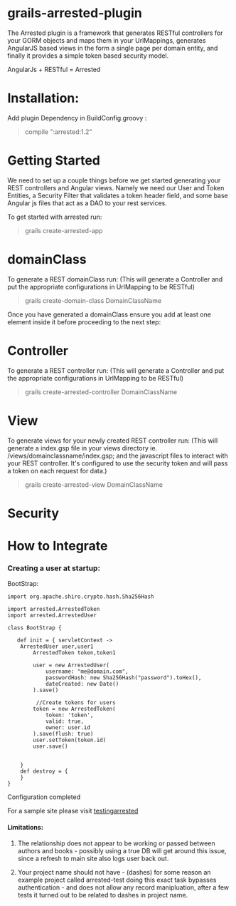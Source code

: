 grails-arrested-plugin
======================

The Arrested plugin is a framework that generates RESTful controllers for your GORM objects and maps them in your UrlMappings, generates AngularJS based views in the form a single page per domain entity, and finally it provides a simple token based security model.

AngularJs + RESTful = Arrested


# Installation:

Add plugin Dependency in BuildConfig.groovy :
>compile ":arrested:1.2"


# Getting Started

We need to set up a couple things before we get started generating your REST controllers and Angular views.  Namely we need our User and Token Entities, a Security Filter that validates a token header field, and some base Angular js files that act as a DAO to your rest services.

To get started with arrested run:

> grails create-arrested-app


# domainClass 
To generate a REST domainClass run: 
(This will generate a Controller and put the appropriate configurations in UrlMapping to be RESTful)
> grails create-domain-class DomainClassName

Once you have generated a domainClass ensure you add at least one element inside it before proceeding to the next step:

# Controller

To generate a REST controller run: 
(This will generate a Controller and put the appropriate configurations in UrlMapping to be RESTful)

> grails create-arrested-controller DomainClassName

# View
To generate views for your newly created REST controller run: 
(This will generate a index.gsp file in your views directory ie. /views/domainclassname/index.gsp; and the javascript files to interact with your REST controller.  It's configured to use the security token and will pass a token on each request for data.)

> grails create-arrested-view DomainClassName


# Security


# How to Integrate

### Creating a user at startup:



BootStrap:
```
import org.apache.shiro.crypto.hash.Sha256Hash

import arrested.ArrestedToken
import arrested.ArrestedUser

class BootStrap {

   def init = { servletContext ->
	ArrestedUser user,user1
		ArrestedToken token,token1
		
		user = new ArrestedUser(
			username: "me@domain.com",
			passwordHash: new Sha256Hash("password").toHex(),
			dateCreated: new Date()
		).save()
		
		 //Create tokens for users
		token = new ArrestedToken(
			token: 'token',
			valid: true,
			owner: user.id
		).save(flush: true)
		user.setToken(token.id)
		user.save()
		
    
    }
    def destroy = {
    }
}
```

Configuration completed

For a sample site please visit [testingarrested](https://github.com/vahidhedayati/testingarrested)

#### Limitations:

1. The relationship does not appear to be working or passed between authors and books - possibly using a true DB will get around this issue, since a refresh to main site also logs user back out.

2. Your project name should not have - (dashes) for some reason an example project called arrested-test doing this exact task bypasses authentication - and does not allow any record manipluation, after a few tests it turned out to be related to dashes in project name.
 

```


